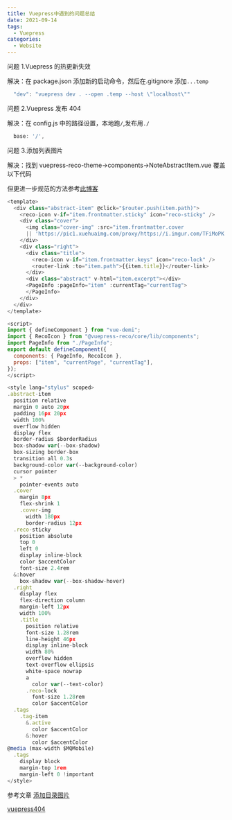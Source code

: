 ```yaml
---
title: Vuepress中遇到的问题总结
date: 2021-09-14
tags:
  - Vuepress
categories:
  - Website
---
```


问题 1.Vuepress 的热更新失效

解决：在 package.json 添加新的启动命令，然后在.gitignore 添加`...temp`

```js
  "dev": "vuepress dev . --open .temp --host \"localhost\""
```

问题 2.Vuepress 发布 404

解决：在 config.js 中的路径设置，本地跑`/`,发布用`./`

```js
  base: '/',
```

问题 3.添加列表图片

解决：找到 vuepress-reco-theme->components->NoteAbstractItem.vue 覆盖以下代码

但更进一步规范的方法参考[此博客](https://blog.csdn.net/xgangzai/article/details/108271404)

```js
<template>
  <div class="abstract-item" @click="$router.push(item.path)">
    <reco-icon v-if="item.frontmatter.sticky" icon="reco-sticky" />
    <div class="cover">
      <img class="cover-img" :src="item.frontmatter.cover
      || 'https://pic1.xuehuaimg.com/proxy/https://i.imgur.com/TFiMoPK.png'" alt="item.title">
    </div>
    <div class="right">
      <div class="title">
        <reco-icon v-if="item.frontmatter.keys" icon="reco-lock" />
        <router-link :to="item.path">{{item.title}}</router-link>
      </div>
      <div class="abstract" v-html="item.excerpt"></div>
      <PageInfo :pageInfo="item" :currentTag="currentTag">
      </PageInfo>
    </div>
  </div>
</template>

<script>
import { defineComponent } from "vue-demi";
import { RecoIcon } from "@vuepress-reco/core/lib/components";
import PageInfo from "./PageInfo";
export default defineComponent({
  components: { PageInfo, RecoIcon },
  props: ["item", "currentPage", "currentTag"],
});
</script>

<style lang="stylus" scoped>
.abstract-item
  position relative
  margin 0 auto 20px
  padding 16px 20px
  width 100%
  overflow hidden
  display flex
  border-radius $borderRadius
  box-shadow var(--box-shadow)
  box-sizing border-box
  transition all 0.3s
  background-color var(--background-color)
  cursor pointer
  > *
    pointer-events auto
  .cover
    margin 8px
    flex-shrink 1
    .cover-img
      width 180px
      border-radius 12px
  .reco-sticky
    position absolute
    top 0
    left 0
    display inline-block
    color $accentColor
    font-size 2.4rem
  &:hover
    box-shadow var(--box-shadow-hover)
  .right
    display flex
    flex-direction column
    margin-left 12px
    width 100%
    .title
      position relative
      font-size 1.28rem
      line-height 46px
      display inline-block
      width 80%
      overflow hidden
      text-overflow ellipsis
      white-space nowrap
      a
        color var(--text-color)
      .reco-lock
        font-size 1.28rem
        color $accentColor
  .tags
    .tag-item
      &.active
        color $accentColor
      &:hover
        color $accentColor
@media (max-width $MQMobile)
  .tags
    display block
    margin-top 1rem
    margin-left 0 !important
</style>
```

参考文章
[添加目录图片](https://blog.csdn.net/weixin_42429718/article/details/113704200)

[vuepress404](https://blog.csdn.net/zpfz756/article/details/110458257)
